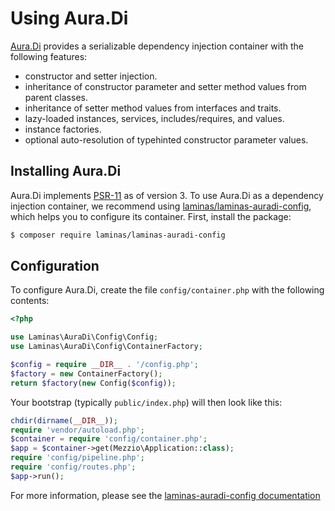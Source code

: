 # Using Aura.Di

[Aura.Di](https://github.com/auraphp/Aura.Di/) provides a serializable dependency
injection container with the following features:

- constructor and setter injection.
- inheritance of constructor parameter and setter method values from parent
  classes.
- inheritance of setter method values from interfaces and traits.
- lazy-loaded instances, services, includes/requires, and values.
- instance factories.
- optional auto-resolution of typehinted constructor parameter values.

## Installing Aura.Di

Aura.Di implements [PSR-11](https://www.php-fig.org/psr/psr-11/) as of
version 3. To use Aura.Di as a dependency injection container, we recommend using
[laminas/laminas-auradi-config](https://github.com/laminas/laminas-auradi-config),
which helps you to configure its container. First, install the package:

```bash
$ composer require laminas/laminas-auradi-config
```

## Configuration

To configure Aura.Di, create the file `config/container.php` with the following
contents:

```php
<?php

use Laminas\AuraDi\Config\Config;
use Laminas\AuraDi\Config\ContainerFactory;

$config = require __DIR__ . '/config.php';
$factory = new ContainerFactory();
return $factory(new Config($config));
```

Your bootstrap (typically `public/index.php`) will then look like this:

```php
chdir(dirname(__DIR__));
require 'vendor/autoload.php';
$container = require 'config/container.php';
$app = $container->get(Mezzio\Application::class);
require 'config/pipeline.php';
require 'config/routes.php';
$app->run();
```

For more information, please see the
[laminas-auradi-config documentation](https://github.com/laminas/laminas-auradi-config/blob/master/README.md)
